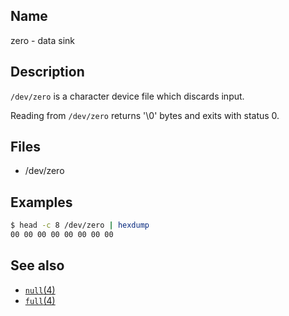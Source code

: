 ## Name

zero - data sink

## Description

`/dev/zero` is a character device file which discards input.

Reading from `/dev/zero` returns '\0' bytes and exits with status 0.

## Files

-   /dev/zero

## Examples

```sh
$ head -c 8 /dev/zero | hexdump
00 00 00 00 00 00 00 00
```

## See also

-   [`null`(4)](help://man/4/null)
-   [`full`(4)](help://man/4/full)
